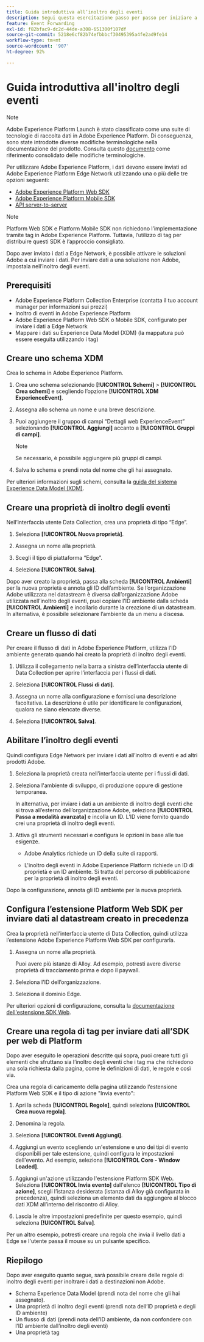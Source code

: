 ```yaml
---
title: Guida introduttiva all’inoltro degli eventi
description: Segui questa esercitazione passo per passo per iniziare a utilizzare l’inoltro degli eventi in Adobe Experience Platform.
feature: Event Forwarding
exl-id: f82bfac9-dc2d-44de-a308-651300f107df
source-git-commit: 5218e6cf82b74efbbbcf30495395a4fe2ad9fe14
workflow-type: tm+mt
source-wordcount: '907'
ht-degree: 92%

---
```


# Guida introduttiva all&#39;inoltro degli eventi

>[!NOTE]
>
>Adobe Experience Platform Launch è stato classificato come una suite di tecnologie di raccolta dati in Adobe Experience Platform. Di conseguenza, sono state introdotte diverse modifiche terminologiche nella documentazione del prodotto. Consulta questo [documento](../../term-updates.md) come riferimento consolidato delle modifiche terminologiche.

Per utilizzare Adobe Experience Platform, i dati devono essere inviati ad Adobe Experience Platform Edge Network utilizzando una o più delle tre opzioni seguenti:

* [Adobe Experience Platform Web SDK](../../extensions/web/sdk/overview.md)
* [Adobe Experience Platform Mobile SDK](https://sdkdocs.com)
* [API server-to-server](https://experienceleague.adobe.com/docs/audience-manager/user-guide/api-and-sdk-code/dcs/dcs-apis/dcs-s2s.html?lang=it)

>[!NOTE]
>Platform Web SDK e Platform Mobile SDK non richiedono l’implementazione tramite tag in Adobe Experience Platform. Tuttavia, l’utilizzo di tag per distribuire questi SDK è l’approccio consigliato.

Dopo aver inviato i dati a Edge Network, è possibile attivare le soluzioni Adobe a cui inviare i dati. Per inviare dati a una soluzione non Adobe, impostala nell’inoltro degli eventi.

## Prerequisiti 

* Adobe Experience Platform Collection Enterprise (contatta il tuo account manager per informazioni sui prezzi)
* Inoltro di eventi in Adobe Experience Platform
* Adobe Experience Platform Web SDK o Mobile SDK, configurato per inviare i dati a Edge Network
* Mappare i dati su Experience Data Model (XDM) (la mappatura può essere eseguita utilizzando i tag)

## Creare uno schema XDM

Crea lo schema in Adobe Experience Platform.

1. Crea uno schema selezionando **[!UICONTROL Schemi]** > **[!UICONTROL Crea schemi]** e scegliendo l’opzione **[!UICONTROL XDM ExperienceEvent]**.

1. Assegna allo schema un nome e una breve descrizione.

1. Puoi aggiungere il gruppo di campi “Dettagli web ExperienceEvent” selezionando **[!UICONTROL Aggiungi]** accanto a **[!UICONTROL Gruppi di campi]**.

   >[!NOTE]
   >
   >Se necessario, è possibile aggiungere più gruppi di campi.

1. Salva lo schema e prendi nota del nome che gli hai assegnato.

Per ulteriori informazioni sugli schemi, consulta la [guida del sistema Experience Data Model (XDM)](https://experienceleague.adobe.com/docs/experience-platform/xdm/home.html?lang=it).

## Creare una proprietà di inoltro degli eventi

Nell’interfaccia utente Data Collection, crea una proprietà di tipo “Edge”.

1. Seleziona **[!UICONTROL Nuova proprietà]**.

1. Assegna un nome alla proprietà.

1. Scegli il tipo di piattaforma “Edge”.

1. Seleziona **[!UICONTROL Salva]**.

Dopo aver creato la proprietà, passa alla scheda **[!UICONTROL Ambienti]** per la nuova proprietà e annota
gli ID dell’ambiente. Se l’organizzazione Adobe utilizzata nel datastream è diversa dall’organizzazione Adobe utilizzata nell’inoltro degli eventi, puoi copiare l’ID ambiente dalla scheda **[!UICONTROL Ambienti]** e incollarlo durante la creazione di un datastream. In alternativa, è possibile selezionare l’ambiente da un menu a discesa.

## Creare un flusso di dati

Per creare il flusso di dati in Adobe Experience Platform, utilizza l’ID ambiente generato quando hai creato la proprietà di inoltro degli eventi.

1. Utilizza il collegamento nella barra a sinistra dell’interfaccia utente di Data Collection per aprire l’interfaccia per i flussi di dati.

1. Seleziona **[!UICONTROL Flussi di dati]**.

1. Assegna un nome alla configurazione e fornisci una descrizione facoltativa.
La descrizione è utile per identificare le configurazioni, qualora ne siano elencate diverse.

1. Seleziona **[!UICONTROL Salva]**.



## Abilitare l’inoltro degli eventi

Quindi configura Edge Network per inviare i dati all’inoltro di eventi e ad altri prodotti Adobe.

1. Seleziona la proprietà creata nell’interfaccia utente per i flussi di dati.

1. Seleziona l&#39;ambiente di sviluppo, di produzione oppure di gestione temporanea.

   In alternativa, per inviare i dati a un ambiente di inoltro degli eventi che si trova all’esterno dell’organizzazione Adobe, seleziona **[!UICONTROL Passa a modalità avanzata]** e incolla un ID. L’ID viene fornito quando crei una proprietà di inoltro degli eventi.

1. Attiva gli strumenti necessari e configura le opzioni in base alle tue esigenze.

   * Adobe Analytics richiede un ID della suite di rapporti.

   * L&#39;inoltro degli eventi in Adobe Experience Platform richiede un ID di proprietà e un ID ambiente. Si tratta del percorso di pubblicazione per la proprietà di inoltro degli eventi.

Dopo la configurazione, annota gli ID ambiente per la nuova proprietà.

## Configura l’estensione Platform Web SDK per inviare dati al datastream creato in precedenza

Crea la proprietà nell’interfaccia utente di Data Collection, quindi utilizza l’estensione Adobe Experience Platform Web SDK per configurarla.

1. Assegna un nome alla proprietà.

   Puoi avere più istanze di Alloy. Ad esempio, potresti avere diverse proprietà di tracciamento prima e dopo il paywall.

1. Seleziona l&#39;ID dell’organizzazione.

1. Seleziona il dominio Edge.

Per ulteriori opzioni di configurazione, consulta la [documentazione dell&#39;estensione SDK Web](../../extensions/web/sdk/overview.md).

## Creare una regola di tag per inviare dati all’SDK per web di Platform

Dopo aver eseguito le operazioni descritte qui sopra, puoi creare tutti gli elementi che sfruttano sia l’inoltro degli eventi che i tag ma che richiedono una sola richiesta dalla pagina, come le definizioni di dati, le regole e così via.

Crea una regola di caricamento della pagina utilizzando l’estensione Platform Web SDK e il tipo di azione &quot;Invia evento&quot;:

1. Apri la scheda **[!UICONTROL Regole]**, quindi seleziona **[!UICONTROL Crea nuova regola]**.

1. Denomina la regola.

1. Seleziona **[!UICONTROL Eventi Aggiungi]**.

1. Aggiungi un evento scegliendo un&#39;estensione e uno dei tipi di evento disponibili per tale estensione, quindi configura le impostazioni dell&#39;evento. Ad esempio, seleziona **[!UICONTROL Core - Window Loaded]**.

1. Aggiungi un&#39;azione utilizzando l&#39;estensione Platform SDK Web. Seleziona **[!UICONTROL Invia evento]** dall&#39;elenco **[!UICONTROL Tipo di azione]**, scegli l’istanza desiderata (istanza di Alloy già configurata in precedenza), quindi seleziona un elemento dati da aggiungere al blocco dati XDM all’interno del riscontro di Alloy.

1. Lascia le altre impostazioni predefinite per questo esempio, quindi seleziona **[!UICONTROL Salva]**.

Per un altro esempio, potresti creare una regola che invia il livello dati a Edge se l&#39;utente passa il mouse su un pulsante specifico.

## Riepilogo

Dopo aver eseguito quanto segue, sarà possibile creare delle regole di inoltro degli eventi per inoltrare i dati a destinazioni non Adobe.

* Schema Experience Data Model (prendi nota del nome che gli hai assegnato).
* Una proprietà di inoltro degli eventi (prendi nota dell’ID proprietà e degli ID ambiente)
* Un flusso di dati (prendi nota dell’ID ambiente, da non confondere con l’ID ambiente dall’inoltro degli eventi)
* Una proprietà tag
